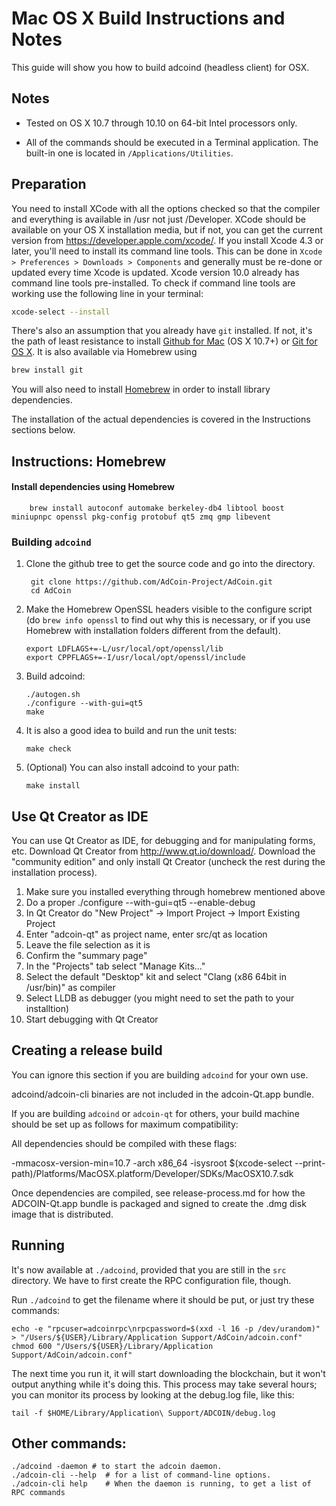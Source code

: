 Mac OS X Build Instructions and Notes
====================================
This guide will show you how to build adcoind (headless client) for OSX.

Notes
-----

* Tested on OS X 10.7 through 10.10 on 64-bit Intel processors only.

* All of the commands should be executed in a Terminal application. The
built-in one is located in `/Applications/Utilities`.

Preparation
-----------

You need to install XCode with all the options checked so that the compiler
and everything is available in /usr not just /Developer. XCode should be
available on your OS X installation media, but if not, you can get the
current version from https://developer.apple.com/xcode/. If you install
Xcode 4.3 or later, you'll need to install its command line tools. This can
be done in `Xcode > Preferences > Downloads > Components` and generally must
be re-done or updated every time Xcode is updated. Xcode version 10.0 already
has command line tools pre-installed. To check if command line tools are working
use the following line in your terminal:
```bash
xcode-select --install
```

There's also an assumption that you already have `git` installed. If
not, it's the path of least resistance to install [Github for Mac](https://mac.github.com/)
(OS X 10.7+) or
[Git for OS X](https://code.google.com/p/git-osx-installer/). It is also
available via Homebrew using 
```bash
brew install git
```

You will also need to install [Homebrew](http://brew.sh) in order to install library
dependencies.

The installation of the actual dependencies is covered in the Instructions
sections below.

Instructions: Homebrew
----------------------

#### Install dependencies using Homebrew

        brew install autoconf automake berkeley-db4 libtool boost miniupnpc openssl pkg-config protobuf qt5 zmq gmp libevent

### Building `adcoind`

1. Clone the github tree to get the source code and go into the directory.

        git clone https://github.com/AdCoin-Project/AdCoin.git
        cd AdCoin

2.  Make the Homebrew OpenSSL headers visible to the configure script  (do ```brew info openssl``` to find out why this is necessary, or if you use Homebrew with installation folders different from the default).

        export LDFLAGS+=-L/usr/local/opt/openssl/lib
        export CPPFLAGS+=-I/usr/local/opt/openssl/include

3.  Build adcoind:

        ./autogen.sh
        ./configure --with-gui=qt5
        make

4.  It is also a good idea to build and run the unit tests:

        make check

5.  (Optional) You can also install adcoind to your path:

        make install

Use Qt Creator as IDE
------------------------
You can use Qt Creator as IDE, for debugging and for manipulating forms, etc.
Download Qt Creator from http://www.qt.io/download/. Download the "community edition" and only install Qt Creator (uncheck the rest during the installation process).

1. Make sure you installed everything through homebrew mentioned above
2. Do a proper ./configure --with-gui=qt5 --enable-debug
3. In Qt Creator do "New Project" -> Import Project -> Import Existing Project
4. Enter "adcoin-qt" as project name, enter src/qt as location
5. Leave the file selection as it is
6. Confirm the "summary page"
7. In the "Projects" tab select "Manage Kits..."
8. Select the default "Desktop" kit and select "Clang (x86 64bit in /usr/bin)" as compiler
9. Select LLDB as debugger (you might need to set the path to your installtion)
10. Start debugging with Qt Creator

Creating a release build
------------------------
You can ignore this section if you are building `adcoind` for your own use.

adcoind/adcoin-cli binaries are not included in the adcoin-Qt.app bundle.

If you are building `adcoind` or `adcoin-qt` for others, your build machine should be set up
as follows for maximum compatibility:

All dependencies should be compiled with these flags:

 -mmacosx-version-min=10.7
 -arch x86_64
 -isysroot $(xcode-select --print-path)/Platforms/MacOSX.platform/Developer/SDKs/MacOSX10.7.sdk

Once dependencies are compiled, see release-process.md for how the ADCOIN-Qt.app
bundle is packaged and signed to create the .dmg disk image that is distributed.

Running
-------

It's now available at `./adcoind`, provided that you are still in the `src`
directory. We have to first create the RPC configuration file, though.

Run `./adcoind` to get the filename where it should be put, or just try these
commands:

    echo -e "rpcuser=adcoinrpc\nrpcpassword=$(xxd -l 16 -p /dev/urandom)" > "/Users/${USER}/Library/Application Support/AdCoin/adcoin.conf"
    chmod 600 "/Users/${USER}/Library/Application Support/AdCoin/adcoin.conf"

The next time you run it, it will start downloading the blockchain, but it won't
output anything while it's doing this. This process may take several hours;
you can monitor its process by looking at the debug.log file, like this:

    tail -f $HOME/Library/Application\ Support/ADCOIN/debug.log

Other commands:
-------

    ./adcoind -daemon # to start the adcoin daemon.
    ./adcoin-cli --help  # for a list of command-line options.
    ./adcoin-cli help    # When the daemon is running, to get a list of RPC commands
